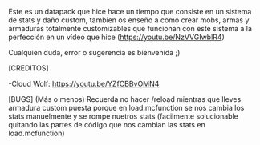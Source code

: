Este es un datapack que hice hace un tiempo que consiste en un sistema de stats y daño custom, tambien os enseño a como crear mobs, armas y armaduras totalmente customizables que funcionan con este sistema a la perfección en un vídeo que hice (https://youtu.be/NzVVGIwblR4)

Cualquien duda, error o sugerencia es bienvenida ;)

[CREDITOS]

-Cloud Wolf:
https://youtu.be/YZfCBBvOMN4

[BUGS] (Más o menos)
Recuerda no hacer /reload mientras que lleves armadura custom puesta porque en load.mcfunction se nos cambia los stats manuelmente y se rompe nuetros stats (facilmente solucionable quitando las partes de código que nos cambian las stats en load.mcfunction)
